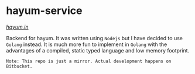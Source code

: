 # hayum-service
*[hayum.in](http://alpha-v2.hayum.in/music)*
  
Backend for hayum. It was written using `Nodejs` but I have decided to use `Golang` instead.
It is much more fun to implement in `Golang` with the advantages of a compiled, static typed language and low memory footprint.

`Note: This repo is just a mirror. Actual development happens on Bitbucket.`
